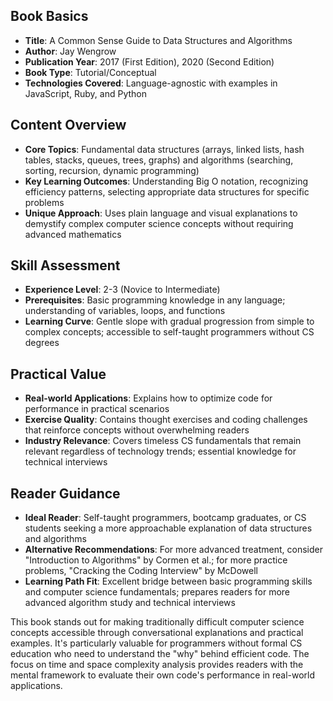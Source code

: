 ## Book Basics
- **Title**: A Common Sense Guide to Data Structures and Algorithms
- **Author**: Jay Wengrow
- **Publication Year**: 2017 (First Edition), 2020 (Second Edition)
- **Book Type**: Tutorial/Conceptual
- **Technologies Covered**: Language-agnostic with examples in JavaScript, Ruby, and Python

## Content Overview
- **Core Topics**: Fundamental data structures (arrays, linked lists, hash tables, stacks, queues, trees, graphs) and algorithms (searching, sorting, recursion, dynamic programming)
- **Key Learning Outcomes**: Understanding Big O notation, recognizing efficiency patterns, selecting appropriate data structures for specific problems
- **Unique Approach**: Uses plain language and visual explanations to demystify complex computer science concepts without requiring advanced mathematics

## Skill Assessment
- **Experience Level**: 2-3 (Novice to Intermediate)
- **Prerequisites**: Basic programming knowledge in any language; understanding of variables, loops, and functions
- **Learning Curve**: Gentle slope with gradual progression from simple to complex concepts; accessible to self-taught programmers without CS degrees

## Practical Value
- **Real-world Applications**: Explains how to optimize code for performance in practical scenarios
- **Exercise Quality**: Contains thought exercises and coding challenges that reinforce concepts without overwhelming readers
- **Industry Relevance**: Covers timeless CS fundamentals that remain relevant regardless of technology trends; essential knowledge for technical interviews

## Reader Guidance
- **Ideal Reader**: Self-taught programmers, bootcamp graduates, or CS students seeking a more approachable explanation of data structures and algorithms
- **Alternative Recommendations**: For more advanced treatment, consider "Introduction to Algorithms" by Cormen et al.; for more practice problems, "Cracking the Coding Interview" by McDowell
- **Learning Path Fit**: Excellent bridge between basic programming skills and computer science fundamentals; prepares readers for more advanced algorithm study and technical interviews

This book stands out for making traditionally difficult computer science concepts accessible through conversational explanations and practical examples. It's particularly valuable for programmers without formal CS education who need to understand the "why" behind efficient code. The focus on time and space complexity analysis provides readers with the mental framework to evaluate their own code's performance in real-world applications.